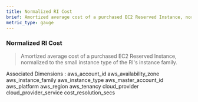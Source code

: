 ```yaml
---
title: Normalized RI Cost
brief: Amortized average cost of a purchased EC2 Reserved Instance, normalized to the small instance type of the RI's instance family.
metric_type: gauge
---
```

### Normalized RI Cost

> Amortized average cost of a purchased EC2 Reserved Instance, normalized to the small instance type of the RI's instance family.

Associated Dimensions :
aws_account_id
aws_availability_zone
aws_instance_family
aws_instance_type
aws_master_account_id
aws_platform
aws_region
aws_tenancy
cloud_provider
cloud_provider_service
cost_resolution_secs
